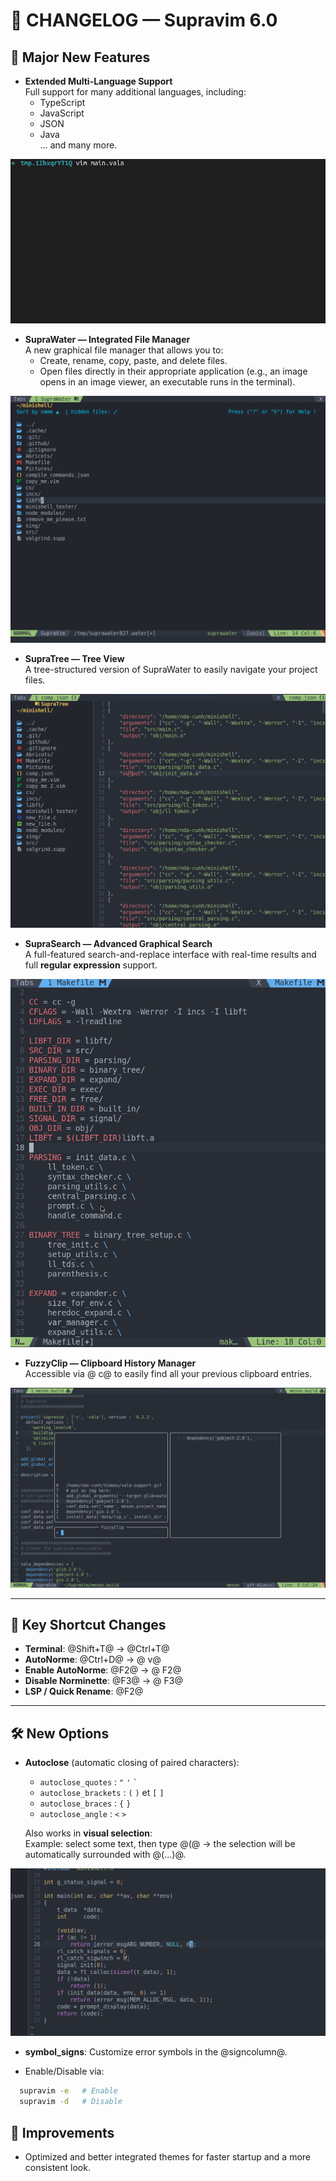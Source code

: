# 📜 CHANGELOG — Supravim 6.0

## 🚀 Major New Features
- **Extended Multi-Language Support**  
  Full support for many additional languages, including:
  - TypeScript
  - JavaScript
  - JSON
  - Java  
  … and many more.

<img src="readme_img/vala-support.gif">

- **SupraWater — Integrated File Manager**  
  A new graphical file manager that allows you to:
  - Create, rename, copy, paste, and delete files.
  - Open files directly in their appropriate application (e.g., an image opens in an image viewer, an executable runs in the terminal).

<img src="readme_img/suprawater.gif">

- **SupraTree — Tree View**  
  A tree-structured version of SupraWater to easily navigate your project files.

<img src="readme_img/supratree.png">

- **SupraSearch — Advanced Graphical Search**  
  A full-featured search-and-replace interface with real-time results and full **regular expression** support.

<img src="readme_img/suprasearch.gif">

- **FuzzyClip — Clipboard History Manager**  
  Accessible via @<space> c@ to easily find all your previous clipboard entries.

<img src="readme_img/fuzzyclip.png">

---

## 🎯 Key Shortcut Changes
- **Terminal**: @Shift+T@ → @Ctrl+T@
- **AutoNorme**: @Ctrl+D@ → @<space> v@
- **Enable AutoNorme**: @F2@ → @<space> F2@
- **Disable Norminette**: @F3@ → @<space> F3@
- **LSP / Quick Rename**: @F2@

---

## 🛠 New Options
- **Autoclose** (automatic closing of paired characters):
  - `autoclose_quotes` : `"` `'` `` ` ``
  - `autoclose_brackets` : `(` `)` et `[` `]`
  - `autoclose_braces` : `{` `}`
  - `autoclose_angle` : `<` `>`

  Also works in **visual selection**:  
  Example: select some text, then type @(@ → the selection will be automatically surrounded with @(...)@.

<img src="readme_img/autoclose.gif">

- **symbol_signs**: Customize error symbols in the @signcolumn@.

- Enable/Disable via:

```bash
  supravim -e   # Enable
  supravim -d   # Disable
```

## 🎨 Improvements

- Optimized and better integrated themes for faster startup and a more consistent look.
